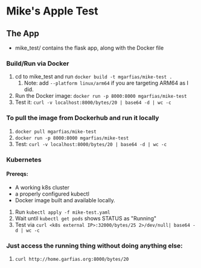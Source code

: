 # Mike's Apple Test

## The App
* mike_test/ contains the flask app, along with the Docker file

### Build/Run via Docker
1. cd to mike_test and run `docker build -t mgarfias/mike-test .`
	1. Note: add `--platform linux/arm64` if you are targeting ARM64 as I did.
2. Run the Docker image: `docker run -p 8000:8000 mgarfias/mike-test`
3. Test it: `curl -v localhost:8000/bytes/20 | base64 -d | wc -c`

### To pull the image from Dockerhub and run it locally
1. `docker pull mgarfias/mike-test`
2. `docker run -p 8000:8000 mgarfias/mike-test`
3. Test: `curl -v localhost:8000/bytes/20 | base64 -d | wc -c`

### Kubernetes
#### Prereqs:
* A working k8s cluster
* a properly configured kubectl
* Docker image built and available locally.

1. Run `kubectl apply -f mike-test.yaml`
2. Wait until `kubectl get pods` shows STATUS as "Running"
3. Test via `curl <k8s external IP>:32000/bytes/25 2>/dev/null| base64 -d | wc -c`

### Just access the running thing without doing anything else:
1. `curl http://home.garfias.org:8000/bytes/20`